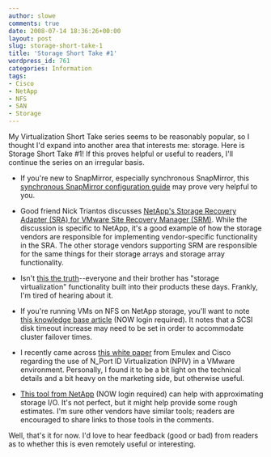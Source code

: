 ```yaml
---
author: slowe
comments: true
date: 2008-07-14 18:36:26+00:00
layout: post
slug: storage-short-take-1
title: 'Storage Short Take #1'
wordpress_id: 761
categories: Information
tags:
- Cisco
- NetApp
- NFS
- SAN
- Storage
---
```


My Virtualization Short Take series seems to be reasonably popular, so I thought I'd expand into another area that interests me: storage. Here is Storage Short Take #1! If this proves helpful or useful to readers, I'll continue the series on an irregular basis.

* If you're new to SnapMirror, especially synchronous SnapMirror, this [synchronous SnapMirror configuration guide](http://www.wideknowledge.net/synchronous-snapmiror-configuration-guide.html) may prove very helpful to you.

* Good friend Nick Triantos discusses [NetApp's Storage Recovery Adapter (SRA) for VMware Site Recovery Manager (SRM)](http://blogs.netapp.com/storage_nuts_n_bolts/2008/06/site-recovery-m.html). While the discussion is specific to NetApp, it's a good example of how the storage vendors are responsible for implementing vendor-specific functionality in the SRA. The other storage vendors supporting SRM are responsible for the same things for their storage arrays and storage array functionality.

* Isn't [this the truth](http://dcsblog.burtongroup.com/data_center_strategies/2008/07/storage-virtual.html)--everyone and their brother has "storage virtualization" functionality built into their products these days. Frankly, I'm tired of hearing about it.

* If you're running VMs on NFS on NetApp storage, you'll want to note [this knowledge base article](https://now.netapp.com/Knowledgebase/solutionarea.asp?id=kb37986) (NOW login required). It notes that a SCSI disk timeout increase may need to be set in order to accommodate cluster failover times.

* I recently came across [this white paper](http://www.emulex.com/white/hba/CiscoEmulexVirtualizationforVMware.pdf) from Emulex and Cisco regarding the use of N_Port ID Virtualization (NPIV) in a VMware environment. Personally, I found it to be a bit light on the technical details and a bit heavy on the marketing side, but otherwise useful.

* [This tool from NetApp](http://now.netapp.com/NOW/download/tools/sio_ntap/) (NOW login required) can help with approximating storage I/O. It's not perfect, but it might help provide some rough estimates. I'm sure other vendors have similar tools; readers are encouraged to share links to those tools in the comments.

Well, that's it for now. I'd love to hear feedback (good or bad) from readers as to whether this is even remotely useful or interesting.
